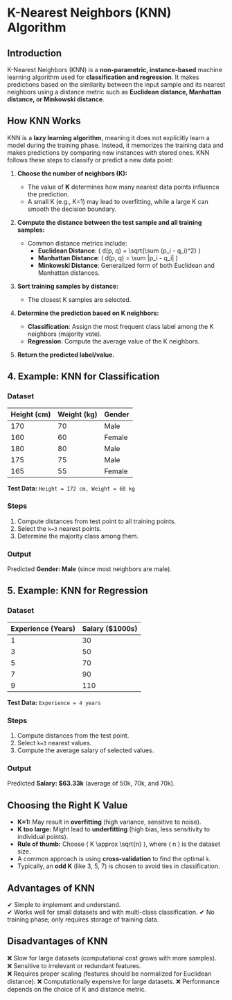 # K-Nearest Neighbors (KNN) Algorithm

## Introduction
K-Nearest Neighbors (KNN) is a **non-parametric, instance-based** machine learning algorithm used for **classification and regression**. It makes predictions based on the similarity between the input sample and its nearest neighbors using a distance metric such as **Euclidean distance, Manhattan distance, or Minkowski distance**.
## How KNN Works
KNN is a **lazy learning algorithm**, meaning it does not explicitly learn a model during the training phase. Instead, it memorizes the training data and makes predictions by comparing new instances with stored ones.
KNN follows these steps to classify or predict a new data point:

1. **Choose the number of neighbors (K):**
   - The value of **K** determines how many nearest data points influence the prediction.
   - A small K (e.g., K=1) may lead to overfitting, while a large K can smooth the decision boundary.

2. **Compute the distance between the test sample and all training samples:**
   - Common distance metrics include:
     - **Euclidean Distance**: \( d(p, q) = \sqrt{\sum (p_i - q_i)^2} \)
     - **Manhattan Distance**: \( d(p, q) = \sum |p_i - q_i| \)
     - **Minkowski Distance**: Generalized form of both Euclidean and Manhattan distances.

3. **Sort training samples by distance:**
   - The closest K samples are selected.

4. **Determine the prediction based on K neighbors:**
   - **Classification**: Assign the most frequent class label among the K neighbors (majority vote).
   - **Regression**: Compute the average value of the K neighbors.

5. **Return the predicted label/value.**

## **4. Example: KNN for Classification**

### **Dataset**
| Height (cm) | Weight (kg) | Gender |
|------------|------------|--------|
| 170        | 70         | Male   |
| 160        | 60         | Female |
| 180        | 80         | Male   |
| 175        | 75         | Male   |
| 165        | 55         | Female |

**Test Data:** `Height = 172 cm, Weight = 68 kg`

### **Steps**
1. Compute distances from test point to all training points.
2. Select the `k=3` nearest points.
3. Determine the majority class among them.

### **Output**
Predicted **Gender: Male** (since most neighbors are male).

## **5. Example: KNN for Regression**

### **Dataset**
| Experience (Years) | Salary ($1000s) |
|--------------------|-----------------|
| 1                | 30              |
| 3                | 50              |
| 5                | 70              |
| 7                | 90              |
| 9                | 110             |

**Test Data:** `Experience = 4 years`

### **Steps**
1. Compute distances from the test point.
2. Select `k=3` nearest values.
3. Compute the average salary of selected values.

### **Output**
Predicted **Salary: $63.33k** (average of 50k, 70k, and 70k).

## Choosing the Right K Value
- **K=1:** May result in **overfitting** (high variance, sensitive to noise).
- **K too large:** Might lead to **underfitting** (high bias, less sensitivity to individual points).
- **Rule of thumb:** Choose \( K \approx \sqrt{n} \), where \( n \) is the dataset size.
- A common approach is using **cross-validation** to find the optimal `k`.
- Typically, an **odd K** (like 3, 5, 7) is chosen to avoid ties in classification.

## Advantages of KNN
✔ Simple to implement and understand.  
✔ Works well for small datasets and with multi-class classification. 
✔ No training phase; only requires storage of training data. 

## Disadvantages of KNN
❌ Slow for large datasets (computational cost grows with more samples).  
❌ Sensitive to irrelevant or redundant features.  
❌ Requires proper scaling (features should be normalized for Euclidean distance).
❌ Computationally expensive for large datasets.
❌ Performance depends on the choice of K and distance metric. 


